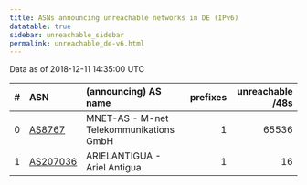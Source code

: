 ```yaml
---
title: ASNs announcing unreachable networks in DE (IPv6)
datatable: true
sidebar: unreachable_sidebar
permalink: unreachable_de-v6.html
---
```


Data as of 2018-12-11 14:35:00 UTC


<div class="datatable-begin"></div>

|   # | ASN                                      | (announcing) AS name                    |   prefixes |   unreachable /48s |
|----:|:-----------------------------------------|:----------------------------------------|-----------:|-------------------:|
|   0 | [AS8767](unreachable_AS8767-v6.html)     | MNET-AS - M-net Telekommunikations GmbH |          1 |              65536 |
|   1 | [AS207036](unreachable_AS207036-v6.html) | ARIELANTIGUA - Ariel Antigua            |          1 |                 16 |

<div class="datatable-end"></div>